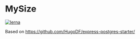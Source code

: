 # MySize
[![lerna](https://img.shields.io/badge/maintained%20with-lerna-cc00ff.svg)](https://lerna.js.org/)

Based on https://github.com/HugoDF/express-postgres-starter/